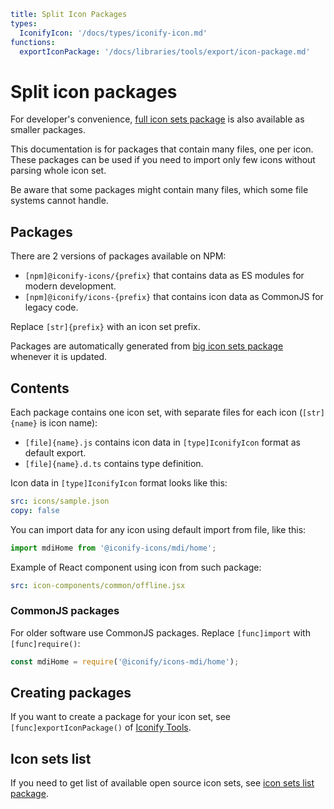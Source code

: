 ```yaml
title: Split Icon Packages
types:
  IconifyIcon: '/docs/types/iconify-icon.md'
functions:
  exportIconPackage: '/docs/libraries/tools/export/icon-package.md'
```

# Split icon packages

For developer's convenience, [full icon sets package](./all.md) is also available as smaller packages.

This documentation is for packages that contain many files, one per icon. These packages can be used if you need to import only few icons without parsing whole icon set.

Be aware that some packages might contain many files, which some file systems cannot handle.

## Packages

There are 2 versions of packages available on NPM:

- `[npm]@iconify-icons/{prefix}` that contains data as ES modules for modern development.
- `[npm]@iconify/icons-{prefix}` that contains icon data as CommonJS for legacy code.

Replace `[str]{prefix}` with an icon set prefix.

Packages are automatically generated from [big icon sets package](./all.md) whenever it is updated.

## Contents

Each package contains one icon set, with separate files for each icon (`[str]{name}` is icon name):

- `[file]{name}.js` contains icon data in `[type]IconifyIcon` format as default export.
- `[file]{name}.d.ts` contains type definition.

Icon data in `[type]IconifyIcon` format looks like this:

```yaml
src: icons/sample.json
copy: false
```

You can import data for any icon using default import from file, like this:

```js
import mdiHome from '@iconify-icons/mdi/home';
```

Example of React component using icon from such package:

```yaml
src: icon-components/common/offline.jsx
```

### CommonJS packages

For older software use CommonJS packages. Replace `[func]import` with `[func]require()`:

```js
const mdiHome = require('@iconify/icons-mdi/home');
```

## Creating packages

If you want to create a package for your icon set, see `[func]exportIconPackage()` of [Iconify Tools](/docs/libraries/tools/index.md).

## Icon sets list

If you need to get list of available open source icon sets, see [icon sets list package](./collections.md).
